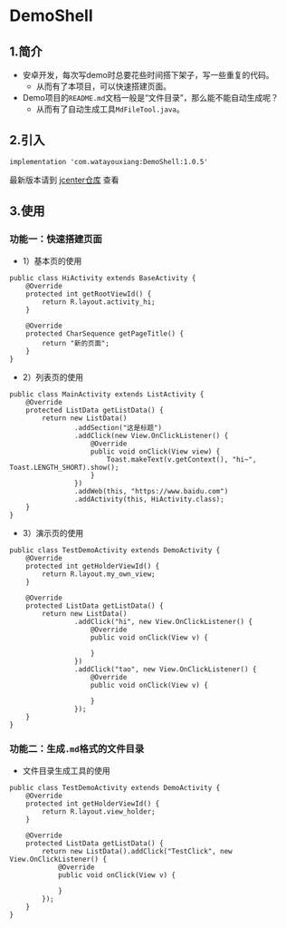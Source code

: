 # DemoShell


## 1.简介

- 安卓开发，每次写demo时总要花些时间搭下架子，写一些重复的代码。
	- 从而有了本项目，可以快速搭建页面。
- Demo项目的`README.md`文档一般是“文件目录”，那么能不能自动生成呢？
	- 从而有了自动生成工具`MdFileTool.java`。

## 2.引入

```
implementation 'com.watayouxiang:DemoShell:1.0.5'
```

最新版本请到 [jcenter仓库](https://dl.bintray.com/watayouxiang/maven/com/watayouxiang/DemoShell/) 查看

## 3.使用

### 功能一：快速搭建页面

- 1）基本页的使用

```
public class HiActivity extends BaseActivity {
    @Override
    protected int getRootViewId() {
        return R.layout.activity_hi;
    }

    @Override
    protected CharSequence getPageTitle() {
        return "新的页面";
    }
}
```

- 2）列表页的使用

```
public class MainActivity extends ListActivity {
    @Override
    protected ListData getListData() {
        return new ListData()
                .addSection("这是标题")
                .addClick(new View.OnClickListener() {
                    @Override
                    public void onClick(View view) {
                        Toast.makeText(v.getContext(), "hi~", Toast.LENGTH_SHORT).show();
                    }
                })
                .addWeb(this, "https://www.baidu.com")
                .addActivity(this, HiActivity.class);
    }
}
```

- 3）演示页的使用

```
public class TestDemoActivity extends DemoActivity {
    @Override
    protected int getHolderViewId() {
        return R.layout.my_own_view;
    }

    @Override
    protected ListData getListData() {
        return new ListData()
                .addClick("hi", new View.OnClickListener() {
                    @Override
                    public void onClick(View v) {

                    }
                })
                .addClick("tao", new View.OnClickListener() {
                    @Override
                    public void onClick(View v) {

                    }
                });
    }
}
```

### 功能二：生成`.md`格式的文件目录

- 文件目录生成工具的使用

```
public class TestDemoActivity extends DemoActivity {
    @Override
    protected int getHolderViewId() {
        return R.layout.view_holder;
    }

    @Override
    protected ListData getListData() {
        return new ListData().addClick("TestClick", new View.OnClickListener() {
            @Override
            public void onClick(View v) {

            }
        });
    }
}
```


